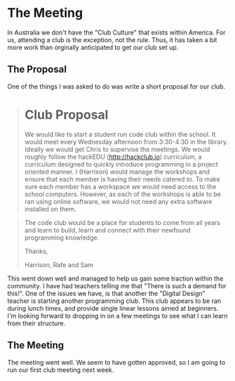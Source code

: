 # The Meeting

In Australia we don't have the "Club Culture" that exists within America. For
us, attending a club is the exception, not the rule. Thus, it has taken a bit
more work than orginally anticipated to get our club set up.

## The Proposal

One of the things I was asked to do was write a short proposal for our club.

> # Club Proposal
>
> We would like to start a student run code club within the school. It would meet
> every Wednesday afternoon from 3:30-4:30 in the library. Ideally we would get
> Chris to supervise the meetings. We would roughly follow the hackEDU
> (http://hackclub.io) curriculum, a curriculum designed to quickly introduce
> programming in a project oriented manner. I (Harrison) would manage the
> workshops and ensure that each member is having their needs catered to. To make
> sure each member has a workspace we would need access to the school computers.
> However, as each of the workshops is able to be ran using online software, we
> would not need any extra software installed on them.

> The code club would be a place for students to come from all years and learn to
> build, learn and connect with their newfound programming knowledge.
>
> Thanks,
>
> Harrison, Rafe and Sam

This went down well and managed to help us gain some traction within the
community. I have had teachers telling me that "There is such a demand for
this!". One of the issues we have, is that another the "Digital Design" teacher
is starting another programming club. This club appears to be ran during lunch
times, and provide single linear lessons aimed at beginners. I'm looking
forward to dropping in on a few meetings to see what I can learn from their
structure.

## The Meeting

The meeting went well. We seem to have gotten approved, so I am going to run
our first club meeting next week.

